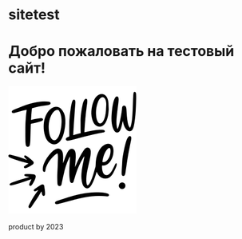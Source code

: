 # sitetest
# Добро пожаловать на тестовый сайт!
![alt image](https://github.com/Romzes82/sitetest/raw/main/11932583.png)


product by 2023
